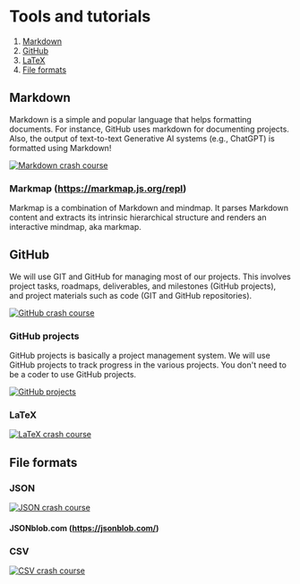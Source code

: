 # Tools and tutorials

1. [Markdown](#markdown)
2. [GitHub](#github)
3. [LaTeX](#latex)
4. [File formats](#file-formats)

## Markdown
Markdown is a simple and popular language that helps formatting documents. For instance, GitHub uses markdown for documenting projects. Also, the output of text-to-text Generative AI systems (e.g., ChatGPT) is formatted using Markdown!

[![Markdown crash course](https://markdown-videos-api.jorgenkh.no/url?url=https%3A%2F%2Fyoutu.be%2FHUBNt18RFbo)](https://youtu.be/HUBNt18RFbo)

### Markmap (https://markmap.js.org/repl)
Markmap is a combination of Markdown and mindmap. It parses Markdown content and extracts its intrinsic hierarchical structure and renders an interactive mindmap, aka markmap.

## GitHub
We will use GIT and GitHub for managing most of our projects. This involves project tasks, roadmaps, deliverables, and milestones (GitHub projects), and project materials such as code (GIT and GitHub repositories).

[![GitHub crash course](https://markdown-videos-api.jorgenkh.no/url?url=https%3A%2F%2Fwww.youtube.com%2Fwatch%3Fv%3DSWYqp7iY_Tc)](https://www.youtube.com/watch?v=SWYqp7iY_Tc)

### GitHub projects
GitHub projects is basically a project management system. We will use GitHub projects to track progress in the various projects. You don't need to be a coder to use GitHub projects.

[![GitHub projects](https://markdown-videos-api.jorgenkh.no/url?url=https%3A%2F%2Fyoutu.be%2FoPQgFxHcjAw)](https://youtu.be/oPQgFxHcjAw)

### LaTeX

[![LaTeX crash course](https://markdown-videos-api.jorgenkh.no/url?url=https%3A%2F%2Fyoutu.be%2FlgiCpA4zzGU)](https://youtu.be/lgiCpA4zzGU)

## File formats

### JSON
[![JSON crash course](https://markdown-videos-api.jorgenkh.no/url?url=https%3A%2F%2Fyoutu.be%2FwI1CWzNtE-M)](https://youtu.be/wI1CWzNtE-M)

#### JSONblob.com (https://jsonblob.com/)

### CSV

[![CSV crash course](https://markdown-videos-api.jorgenkh.no/url?url=https%3A%2F%2Fyoutu.be%2FUofTplCVkYI)](https://youtu.be/UofTplCVkYI)